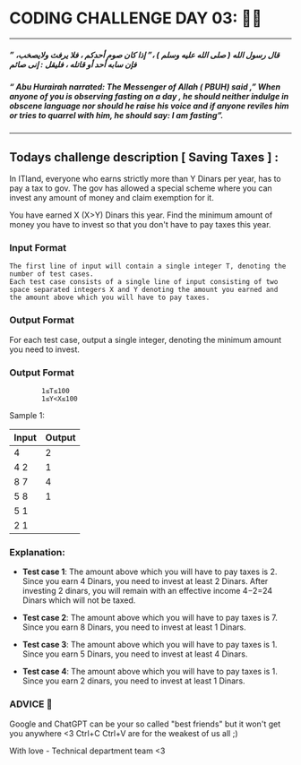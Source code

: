 # CODING CHALLENGE DAY 03: 🌙✨
-------------------
 ##### ” قال رسول الله ( صلى الله عليه وسلم ) ،” إذا كان صوم أحدكم ، فلا يرفث ولايصخب، فإن سابه أحد أو قاتله ، فليقل : إنى صائم
 ##### “   Abu Hurairah narrated: The Messenger of Allah ( PBUH) said ,” When anyone of you is observing fasting on a day , he should neither indulge in obscene language nor should he raise his voice and if anyone reviles him or tries to quarrel with him, he should say: I am fasting”.
---------------------
## 
## Todays challenge description [ Saving Taxes ] :


In ITland, everyone who earns strictly more than Y Dinars per year, has to pay a tax to gov. The gov has allowed a special scheme where you can invest any amount of money and claim exemption for it.

You have earned X (X>Y) Dinars this year. Find the minimum amount of money you have to invest so that you don't have to pay taxes this year.

### Input Format

    
    
    The first line of input will contain a single integer T, denoting the number of test cases.
    Each test case consists of a single line of input consisting of two space separated integers X and Y denoting the amount you earned and the amount above which you will have to pay taxes.



### Output Format

For each test case, output a single integer, denoting the minimum amount you need to invest.

### Output Format

            1≤T≤100
            1≤Y<X≤100

           

Sample 1:

| Input | Output |
| ----- | ------ |
| 4 |2|
|4 2|1|
|8 7|4|
|5 8|1|
|5 1| |
|2 1| |


### Explanation:

 - **Test case 1**: The amount above which you will have to pay taxes is 2. Since you earn 4 Dinars, you need to invest at least 2 Dinars. After investing 2 dinars, you will remain with an effective income 4−2=24 Dinars which will not be taxed.

 - **Test case 2**: The amount above which you will have to pay taxes is 7. Since you earn 8 Dinars, you need to invest at least 1 Dinars.

 - **Test case 3**: The amount above which you will have to pay taxes is 1. Since you earn 5 Dinars, you need to invest at least 4 Dinars.
 
 - **Test case 4**: The amount above which you will have to pay taxes is 1. Since you earn 2 dinars, you need to invest at least 1 Dinars.


### ADVICE 💖

Google and ChatGPT can be your so called "best friends" but it won't get you anywhere <3 Ctrl+C Ctrl+V are for the weakest of us all ;)

With love - Technical department team <3

